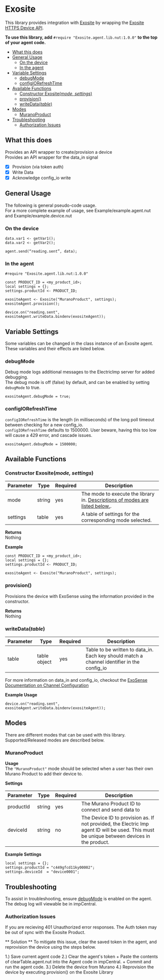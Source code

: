 # Exosite
This library provides integration with [Exosite](https://exosite.com/iot-solutions/condition-monitoring/) by wrapping the [Exosite HTTPS Device API](http://docs.exosite.com/reference/products/device-api/http/).

**To use this library, add** `#require "Exosite.agent.lib.nut:1.0.0"` **to the top of your agent code.**

  * [What this does](#what-this-does)
  * [General Usage](#general-usage)
     * [On the device](#on-the-device)
     * [In the agent](#in-the-agent)
  * [Variable Settings](#variable-settings)
     * [debugMode](#debugmode)
     * [configIORefreshTime](#configiorefreshtime)
  * [Available Functions](#available-functions)
     * [Constructor Exosite(<em>mode, settings</em>)](#constructor-exositemode-settings)
     * [provision()](#provision)
     * [writeData(<em>table</em>)](#writedatatable)
  * [Modes](#modes)
     * [MuranoProduct](#muranoproduct)
  * [Troubleshooting](#troubleshooting)
     * [Authorization Issues](#authorizationissues)

## What this does
Provides an API wrapper to create/provision a device\
Provides an API wrapper for the data_in signal
- [x] Provision (via token auth)
- [x] Write Data
- [x] Acknowledge config_io write

## General Usage
The following is general pseudo-code usage. \
For a more complete example of usage, see Example/example.agent.nut and Example/example.device.nut

### On the device
```
data.var1 <- getVar1();
data.var2 <- getVar2();

agent.send(“reading.sent”, data);
```

### In the agent
```
#require "Exosite.agent.lib.nut:1.0.0"

const PRODUCT_ID = <my_product_id>;
local settings = {};
settings.productId <- PRODUCT_ID;

exositeAgent <- Exosite("MuranoProduct", settings);
exositeAgent.provision();

device.on("reading.sent", exositeAgent.writeData.bindenv(exositeAgent));
```

## Variable Settings
Some variables can be changed in the class instance of an Exosite agent. These variables and their effects are listed below.

### debugMode
Debug mode logs additional messages to the ElectricImp server for added debugging. \
The debug mode is off (false) by default, and can be enabled by setting `debugMode` to true.
```
exositeAgent.debugMode = true;
```

### configIORefreshTime
`configIORefreshTime` is the length (in milliseconds) of the long poll timeout between checking for a new config\_io. \
`configIORefreshTime` defaults to 1500000. User beware, having this too low will cause a 429 error, and cascade issues.

```
exositeAgent.debugMode = 1500000;
```

## Available Functions
### Constructor Exosite(*mode, settings*) ###
| Parameter | Type | Required | Description |
| -- | -- | -- | -- |
| mode | string | yes | The mode to execute the library in. [Descriptions of modes are listed below.](#modes).
| settings | table | yes | A table of settings for the corresponding mode selected.

**Returns** \
Nothing

**Example**
```
const PRODUCT_ID = <my_product_id>;
local settings = {};
settings.productId <- PRODUCT_ID;

exositeAgent <- Exosite("MuranoProduct", settings);
```

### provision() ###
Provisions the device with ExoSense using the information provided in the constructor.

**Returns** \
Nothing

### writeData(*table*) ###
| Parameter | Type | Required | Description |
| -- | -- | -- | -- |
| table | table object | yes | Table to be written to data\_in. Each key should match a channel identifier in the config\_io |

For more information on data_in and config_io, checkout the [ExoSense Documentation on Channel Configuration](https://exosense.readme.io/docs/channel-configuration)

**Example Usage**
```
device.on("reading.sent", exositeAgent.writeData.bindenv(exositeAgent));
```

## Modes ##
There are different modes that can be used with this library. Supported/Released modes are described below.
### MuranoProduct ###
**Usage** \
The `"MuranoProduct"` mode should be selected when a user has their own Murano Product to add their device to.

**Settings**

| Parameter | Type | Required | Description |
| -- | -- | -- | -- |
| productId | string | yes | The Murano Product ID to connect and send data to | 
| deviceId  | string | no  | The Device ID to provision as. If not provided, the Electric Imp agent ID will be used. This must be unique between devices in the product. |

**Example Settings**

```
local settings = {};
settings.productId = "c449gfcd11ky00002";
settings.deviceId  = "device0001";
```

## Troubleshooting ##
To assist in troubleshooting, ensure [debugMode](#debugmode) is enabled on the agent. The debug log will viewable be in impCentral.

### Authorization Issues ###
If you are recieving 401 Unauthorized error responses. The Auth token may be out of sync with the Exosite Product.

** Solution **
To mitigate this issue, clear the saved token in the agent, and reprovision the device using the steps below.

1.) Save current agent code
2.) Clear the agent's token 
    + Paste the contents of clearTable.agent.nut into the Agent code in impCentral.
    + Commit and run the agent code.
3.) Delete the device from Murano
4.) Reprovision the device by executing provision() on the Exosite Library




